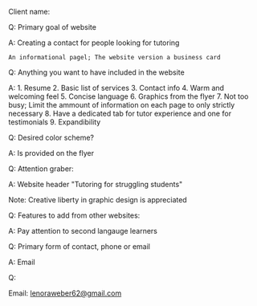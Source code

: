 Client name: 


Q: Primary goal of website

A: Creating a contact for people looking for tutoring
	
	An informational pagel; The website version a business card


Q: Anything you want to have included in the website

A: 
	1. Resume
	2. Basic list of services
	3. Contact info
	4. Warm and welcoming feel
	5. Concise language
	6. Graphics from the flyer
	7. Not too busy; Limit the ammount of information on each page to only strictly necessary
	8. Have a dedicated tab for tutor experience and one for testimonials
	9. Expandibility

Q: Desired color scheme?

A: Is provided on the flyer 
	

Q: Attention graber:

A: Website header "Tutoring for struggling students"
	

Note: Creative liberty in graphic design is appreciated


Q: Features to add from other websites: 
	
A: Pay attention to second langauge learners



Q: Primary form of contact, phone or email

A: Email


Q: 


Email: lenoraweber62@gmail.com
 









